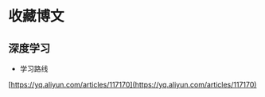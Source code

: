 # 收藏博文

## 深度学习

* 学习路线

[https://yq.aliyun.com/articles/117170](https://yq.aliyun.com/articles/117170)



